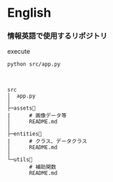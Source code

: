 # English
### 情報英語で使用するリポジトリ

execute
```
python src/app.py
```
<br>

```
src
│  app.py
│
├─assets📂
|      # 画像データ等
│      README.md
│
├─entities📂
|      # クラス、データクラス
│      README.md
│
└─utils📂
       # 補助関数
       README.md
```
